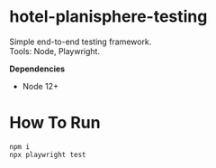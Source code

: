# hotel-planisphere-testing

Simple end-to-end  testing framework.  
Tools: Node, Playwright.  

**Dependencies**  
* Node 12+

<h1>How To Run</h1>  

```
npm i
npx playwright test
```  
